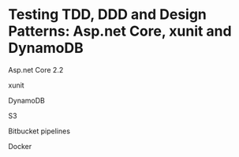 # Testing TDD, DDD and Design Patterns: Asp.net Core, xunit and DynamoDB</b>

Asp.net Core 2.2 

xunit

DynamoDB

S3

Bitbucket pipelines

Docker
